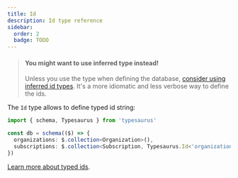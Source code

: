 ```yaml
---
title: Id
description: Id type reference
sidebar:
  order: 2
  badge: TODO
---
```


> #### You might want to use inferred type instead!
>
> Unless you use the type when defining the database, [consider using inferred id types](/docs/guides/type-safety#schema-types). It's a more idiomatic and less verbose way to define the ids.

The `Id` type allows to define typed id string:

```ts
import { schema, Typesaurus } from 'typesaurus'

const db = schema(($) => {
  organizations: $.collection<Organization>(),
  subscriptions: $.collection<Subscription, Typesaurus.Id<'organizations'>>()
})
```

[Learn more about typed ids](/docs/guides/type-safety#typed-ids).
